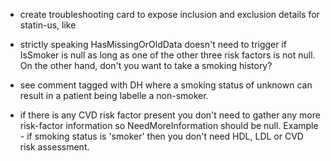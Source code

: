 - create troubleshooting card to expose inclusion and exclusion details for statin-us, like

- strictly speaking HasMissingOrOldData doesn't need to trigger if IsSmoker is null as long as one of the other three risk factors is not null. On the other hand, don't you want to take a smoking history?

- see comment tagged with DH where a smoking status of unknown can result in a patient being labelle a non-smoker.

- if there is any CVD risk factor present you don't need to gather any more risk-factor information so NeedMoreInformation should be null. Example - if smoking status is 'smoker' then you don't need HDL, LDL or CVD risk assessment. 